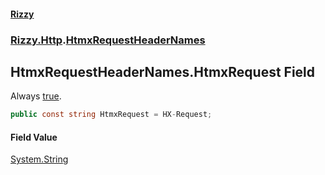 #### [Rizzy](index.md 'index')
### [Rizzy.Http](Rizzy.Http.md 'Rizzy.Http').[HtmxRequestHeaderNames](Rizzy.Http.HtmxRequestHeaderNames.md 'Rizzy.Http.HtmxRequestHeaderNames')

## HtmxRequestHeaderNames.HtmxRequest Field

Always [true](https://docs.microsoft.com/en-us/dotnet/csharp/language-reference/builtin-types/bool 'https://docs.microsoft.com/en-us/dotnet/csharp/language-reference/builtin-types/bool').

```csharp
public const string HtmxRequest = HX-Request;
```

#### Field Value
[System.String](https://docs.microsoft.com/en-us/dotnet/api/System.String 'System.String')